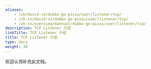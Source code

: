 ```yaml
---
aliases:
    - /zh/docs3-v2/dubbo-go-pixiu/user/listener/tcp/
    - /zh-cn/docs3-v2/dubbo-go-pixiu/user/listener/tcp/
    - /zh-cn/overview/mannual/dubbo-go-pixiu/user/listener/tcp/
description: TCP Listener 介绍
linkTitle: TCP Listener 介绍
title: TCP Listener 介绍
type: docs
weight: 30
---
```







欢迎认领补充此文档。